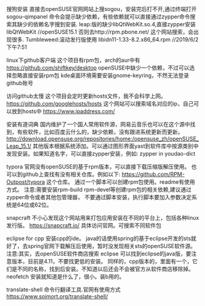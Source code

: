 搜狗安装 
    直接去openSUSE官网网站上搜sogou，安装完后打不开,通过终端打开sogou-qimpanel
    命令会提示缺少依赖，有些依赖就可以直接通过zypper命令搜索其缺少的依赖名字搜到安装.
        leap:版的缺少libQtWebKit.so.4,直接zypper安装libQtWebKit    //openSUSE15.1
    否则去http://rpm.pbone.net/ 这个网站搜索，会出现很多.
        Tumbleweed:滚动发行版使用 libidn11-1.33-8.2.x86_64.rpm    //2019/6/2 下午7:51        

linux下github客户端
    这个项目有rpm包，arch的aur中有
        https://github.com/shiftkey/desktop
    openSUSE中缺少一个依赖，不过可以选择忽略直接安装rpm包
    kde桌面环境需要安装gnome-keyring，不然无法登录github账号

访问github太慢
    这个项目会定时更新hosts文件，我不会科学上网。
        https://github.com/googlehosts/hosts 
    这个网站可以搜索域名对应的ip，自己可以放到hosts中
        https://www.ipaddress.com/
    
安装有道词典
    国内维护了一个国人常用软件源，网易云音乐也可以在这个源中找到，有些软件，比如百度云什么的，缺少依赖，没有跟进系统更新而更新。
        http://download.opensuse.org/repositories/home:/opensuse_zh/openSUSE_Leap_15.1/
    其他版本根据系统添加。可以通过图形界面yast到软件库中按源类别中发现安装。如果知道名字，可以直接zypper安装，例如:
        zypper in youdao-dict
    
typora
    官网没有openSUSE的基于rpm版本，可以直接下载压缩版解压使用。
    也可以到github上查找有没有相关仓库。例如以下:
        https://github.com/RPM-Outpost/typora 这个仓库。
    通过一个脚本可以创建rpm包使用。readme有使用方式。
    注意:需要安装rpm-build rpm-devel等创建rpm包的相关依赖,建议通过zypper命令或者其他包管理器，
    不要通过脚本安装，执行脚本要加入参数决定系统是64位或62位。

snapcraft
    不小心发现这个网站用来打包应用安装在不同的平台上，包括各种linux发行版。
        https://snapcraft.io/
    具体访问官网。可搜索不同软件包

eclipse for cpp
    安装cpp的ide。
        java的话使用spring的基于eclipse开发的sts就好了，去spring官网下载解压后使用，暂时没发现相关sts的openSUSE软件源。
        注意:其实，去openSUSE软件商店搜索 eclipse 可以找到eclipse的java版，要注意版本，目前是4.11，不要找更低的安装。
    同样的，cpp版本的，里面有一个，它们是不同的名称，找到后安装。不知道以后还会不会被官方从软件商店移除掉。
neofetch
    安装就知道是什么了，很小。装b用的。
    
translate-shell
    命令行翻译工具.官网有使用方式
    https://www.soimort.org/translate-shell/
    
